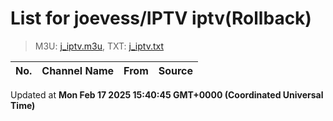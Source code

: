 # List for **joevess/IPTV iptv**(Rollback)

> M3U: [j_iptv.m3u](/j_iptv.m3u), TXT: [j_iptv.txt](/txt/j_iptv.txt)

| No. | Channel Name | From | Source |
| --- | ------------ | ---- | ------ |


Updated at **Mon Feb 17 2025 15:40:45 GMT+0000 (Coordinated Universal Time)**
